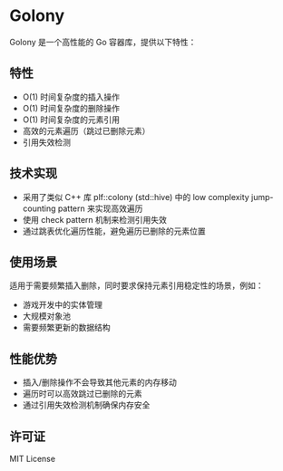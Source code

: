 # Golony

Golony 是一个高性能的 Go 容器库，提供以下特性：

## 特性
- O(1) 时间复杂度的插入操作
- O(1) 时间复杂度的删除操作
- O(1) 时间复杂度的元素引用
- 高效的元素遍历（跳过已删除元素）
- 引用失效检测

## 技术实现
- 采用了类似 C++ 库 plf::colony (std::hive) 中的 low complexity jump-counting pattern 来实现高效遍历
- 使用 check pattern 机制来检测引用失效
- 通过跳表优化遍历性能，避免遍历已删除的元素位置

## 使用场景
适用于需要频繁插入删除，同时要求保持元素引用稳定性的场景，例如：
- 游戏开发中的实体管理
- 大规模对象池
- 需要频繁更新的数据结构

## 性能优势
- 插入/删除操作不会导致其他元素的内存移动
- 遍历时可以高效跳过已删除的元素
- 通过引用失效检测机制确保内存安全

## 许可证
MIT License